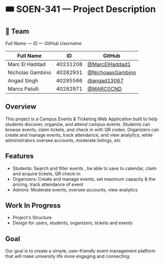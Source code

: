 # 🎟️ SOEN-341 — Project Description

## 👥 Team
*Full Name — ID — GitHub Username*

| Full Name        | ID        | GitHub |
|------------------|-----------|--------|
| Marc El Haddad   | 40231208  | [@MarcElHaddad1](https://github.com/MarcElHaddad1) |
| Nicholas Gambino | 40282931  | [@NichoaasGambino](https://github.com/NichoaasGambino) |
| Angad Singh      | 40285566  | [@angad13067](https://github.com/angad13067) |
| Marco Patulli    | 40282971  | [@MARC0CND](https://github.com/MARC0CND) |

##  Overview
This project is a Campus Events & Ticketing Web Application built to help students discover, organize, and attend campus events. Students can browse events, claim tickets, and check in with QR codes. Organizers can create and manage events, track attendance, and view analytics, while administrators oversee accounts, moderate listings, etc

##  Features
-  Students: Search and filter events , be able to save to calendar, claim and acquire tickets, QR check-in
-  Organizers: Create and manage events, set maximum capacity & the pricing, track attendance of event 
-  Admins: Moderate events, oversee accounts, view analytics


##  Work In Progress
-  Project's Structure
-  Design for users, students, organizers, tickets and events

##  Goal
Our goal is to create a simple, user-friendly event management platform that will make university life more engaging and connecting.



